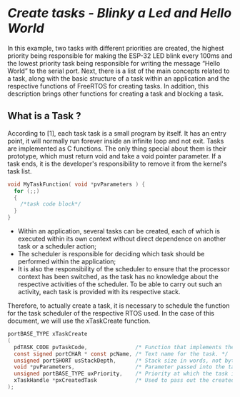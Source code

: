 # _Create tasks - Blinky a Led and Hello World_


In this example, two tasks with different priorities are created, the highest priority being responsible for making the ESP-32 LED blink every 100ms and the lowest priority task being responsible for writing the message “Hello World” to the serial port. Next, there is a list of the main concepts related to a task, along with the basic structure of a task within an application and the respective functions of FreeRTOS for creating tasks. In addition, this description brings other functions for creating a task and blocking a task.

## What is a Task ?

According to [1], each task task is a small program by itself. It has an entry point, it will normally run forever inside an infinite loop and not exit. Tasks are implemented as C functions. The only thing special about them is their prototype, which must return void and take a void pointer parameter. If a task ends, it is the developer's responsibility to remove it from the kernel's task list. 


```c
void MyTaskFunction( void *pvParameters ) {
  for (;;)
  {
    /*task code block*/
  }
}
```
* Within an application, several tasks can be created, each of which is executed within its own context without direct dependence on another task or a scheduler action;
* The scheduler is responsible for deciding which task should be performed within the application;
* It is also the responsibility of the scheduler to ensure that the processor context has been switched, as the task has no knowledge about the respective activities of the scheduler. To be able to carry out such an activity, each task is provided with its respective stack.

Therefore, to actually create a task, it is necessary to schedule the function for the task scheduler of the respective RTOS used. In the case of this document, we will use the xTaskCreate function.

```c
portBASE_TYPE xTaskCreate
( 
  pdTASK_CODE pvTaskCode,               /* Function that implements the task. */
  const signed portCHAR * const pcName, /* Text name for the task. */
  unsigned portSHORT usStackDepth,      /* Stack size in words, not bytes. */
  void *pvParameters,                   /* Parameter passed into the task. */
  unsigned portBASE_TYPE uxPriority,    /* Priority at which the task is created. */
  xTaskHandle *pxCreatedTask            /* Used to pass out the created task's handle. */
);
```
